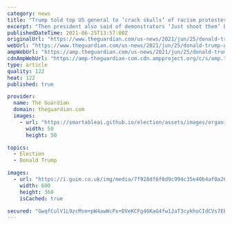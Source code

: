 ```yaml
---
category: news
title: "Trump told top US general to ‘crack skulls’ of racism protesters, book claims"
excerpt: "Then president also said of demonstrators ‘Just shoot them’ but Gen Mark Milley resisted Trump’s calls for violent response"
publishedDateTime: 2021-06-25T13:57:00Z
originalUrl: "https://www.theguardian.com/us-news/2021/jun/25/donald-trump-general-mark-milley-crack-skulls"
webUrl: "https://www.theguardian.com/us-news/2021/jun/25/donald-trump-general-mark-milley-crack-skulls"
ampWebUrl: "https://amp.theguardian.com/us-news/2021/jun/25/donald-trump-general-mark-milley-crack-skulls"
cdnAmpWebUrl: "https://amp-theguardian-com.cdn.ampproject.org/c/s/amp.theguardian.com/us-news/2021/jun/25/donald-trump-general-mark-milley-crack-skulls"
type: article
quality: 122
heat: 122
published: true

provider:
  name: The Guardian
  domain: theguardian.com
  images:
    - url: "https://smartableai.github.io/election/assets/images/organizations/theguardian.com-50x50.jpg"
      width: 50
      height: 50

topics:
  - Election
  - Donald Trump

images:
  - url: "https://i.guim.co.uk/img/media/7f928df6f8d9c994c35e40b4af0a26139a2d1bd7/0_16_4558_2735/master/4558.jpg?width=300&quality=45&auto=format&fit=max&dpr=2&s=240a818886c499d6e784e070ee8e4c1a"
    width: 600
    height: 360
    isCached: true

secured: "GwqfCulV1L9zcMsm+pW4awWcPx+DVeKCFg46KaG4fw1JaT3cykhoCIdCVs7Ebfw0Un5j/jevb4adJsF2iT6Jw1lZU/JjURIQW/WQgaBNzjkj/aXZ0r+12wUK54CoPLdX6bWSF+Rcx4vFTB+EXiAmExgRDjJkFnbyuDedcZVnBnjsNirzv4mTNmh734TpigkzqcnlQXhYNc62zrZX+jgoyqGTctbhnCEi+jSC2wX9JPKfxBSRBj2msxclWofaCfYVYnXxoPvN6/TcWCa7lde2g1S1xYMIc6931A3HfEcOe2HK7jR2OswSv3XQZDR1YXjEKAGT7C7SYaEhAZhFwUXzj43o4a99uqne31O6ZZ34PKY=;wXCCxSVJtQovaPY8cBSj9Q=="
---
```


